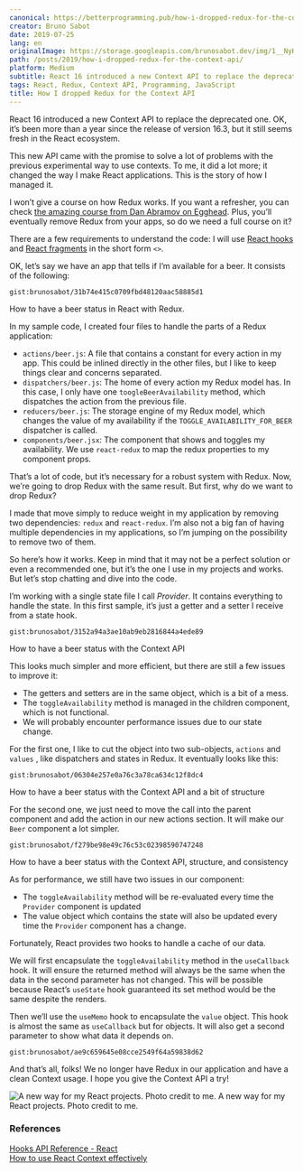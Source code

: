 ```yaml
---
canonical: https://betterprogramming.pub/how-i-dropped-redux-for-the-context-api-7338d481e179
creator: Bruno Sabot
date: 2019-07-25
lang: en
originalImage: https://storage.googleapis.com/brunosabot.dev/img/1__NyHpepOw2vFFKVFdeRvzWg.png
path: /posts/2019/how-i-dropped-redux-for-the-context-api/
platform: Medium
subtitle: React 16 introduced a new Context API to replace the deprecated one… Here is my way to replace Redux with this new API.
tags: React, Redux, Context API, Programming, JavaScript
title: How I dropped Redux for the Context API
---
```


React 16 introduced a new Context API to replace the deprecated one. OK, it’s been more than a year since the release of version 16.3, but it still seems fresh in the React ecosystem.

This new API came with the promise to solve a lot of problems with the previous experimental way to use contexts. To me, it did a lot more; it changed the way I make React applications. This is the story of how I managed it.

I won’t give a course on how Redux works. If you want a refresher, you can check [the amazing course from Dan Abramov on Egghead](https://egghead.io/courses/getting-started-with-redux). Plus, you’ll eventually remove Redux from your apps, so do we need a full course on it?

There are a few requirements to understand the code: I will use [React hooks](https://en.reactjs.org/docs/hooks-intro.html) and [React fragments](https://en.reactjs.org/docs/fragments.html) in the short form `<>`.

OK, let’s say we have an app that tells if I’m available for a beer. It consists of the following:

`gist:brunosabot/31b74e415c0709fbd48120aac58885d1`

<figcaption>How to have a beer status in React with Redux.</figcaption>

In my sample code, I created four files to handle the parts of a Redux application:

- `actions/beer.js`: A file that contains a constant for every action in my app. This could be inlined directly in the other files, but I like to keep things clear and concerns separated.
- `dispatchers/beer.js`: The home of every action my Redux model has. In this case, I only have one `toogleBeerAvailability` method, which dispatches the action from the previous file.
- `reducers/beer.js`: The storage engine of my Redux model, which changes the value of my availability if the `TOGGLE_AVAILABILITY_FOR_BEER` dispatcher is called.
- `components/beer.jsx`: The component that shows and toggles my availability. We use `react-redux` to map the redux properties to my component props.

That’s a lot of code, but it’s necessary for a robust system with Redux. Now, we’re going to drop Redux with the same result. But first, why do we want to drop Redux?

I made that move simply to reduce weight in my application by removing two dependencies: `redux` and `react-redux`. I’m also not a big fan of having multiple dependencies in my applications, so I’m jumping on the possibility to remove two of them.

So here’s how it works. Keep in mind that it may not be a perfect solution or even a recommended one, but it’s the one I use in my projects and works. But let’s stop chatting and dive into the code.

I’m working with a single state file I call _Provider_. It contains everything to handle the state. In this first sample, it’s just a getter and a setter I receive from a state hook.

`gist:brunosabot/3152a94a3ae10ab9eb2816844a4ede89`

<figcaption>How to have a beer status with the Context API</figcaption>

This looks much simpler and more efficient, but there are still a few issues to improve it:

- The getters and setters are in the same object, which is a bit of a mess.
- The `toggleAvailability` method is managed in the children component, which is not functional.
- We will probably encounter performance issues due to our state change.

For the first one, I like to cut the object into two sub-objects, `actions` and `values` , like dispatchers and states in Redux. It eventually looks like this:

`gist:brunosabot/06304e257e0a76c3a78ca634c12f8dc4`

<figcaption>How to have a beer status with the Context API and a bit of structure</figcaption>

For the second one, we just need to move the call into the parent component and add the action in our new actions section. It will make our `Beer` component a lot simpler.

`gist:brunosabot/f279be98e49c76c53c02398590747248`

<figcaption>How to have a beer status with the Context API, structure, and consistency</figcaption>

As for performance, we still have two issues in our component:

- The `toggleAvailability` method will be re-evaluated every time the `Provider` component is updated
- The value object which contains the state will also be updated every time the `Provider` component has a change.

Fortunately, React provides two hooks to handle a cache of our data.

We will first encapsulate the `toggleAvailability` method in the `useCallback` hook. It will ensure the returned method will always be the same when the data in the second parameter has not changed. This will be possible because React’s `useState` hook guaranteed its set method would be the same despite the renders.

Then we’ll use the `useMemo` hook to encapsulate the `value` object. This hook is almost the same as `useCallback` but for objects. It will also get a second parameter to show what data it depends on.

`gist:brunosabot/ae9c659645e08cce2549f64a59838d62`

And that’s all, folks! We no longer have Redux in our application and have a clean Context usage. I hope you give the Context API a try!

![A new way for my React projects. Photo credit to me.](https://storage.googleapis.com/brunosabot.dev/img/1__ucBcf14roFs8__c4Nc9Dp9Q.jpeg)
A new way for my React projects. Photo credit to me.

### **References**

<footer>
  <section><a href="https://en.reactjs.org/docs/hooks-reference.html">Hooks API Reference - React</a></section>
  <section><a href="https://kentcdodds.com/blog/how-to-use-react-context-effectively">How to use React Context effectively</a></section>
</footer>
